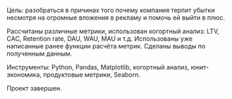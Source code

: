 Цель: разобраться в причинах того почему компания терпит убытки несмотря на огромные вложения в рекламу и помочь ей выйти в плюс. 

Рассчитаны различные метрики, использован когортный анализ: LTV, CAC, Retention rate, DAU, WAU, MAU и т.д. Использованы уже написанные ранее функции расчёта метрик. Сделаны выводы по полученным данным. 

Инструменты: Python, Pandas, Matplotlib, когортный анализ, юнит-экономика, продуктовые метрики, Seaborn.

Проект завершен.

